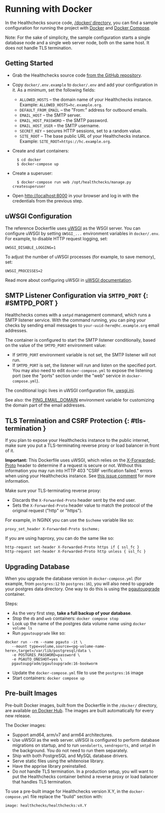 # Running with Docker

In the Healthchecks source code, [/docker/ directory](https://github.com/nholuongut/healthchecks/tree/master/docker),
you can find a sample configuration for running the project with
[Docker](https://www.docker.com) and [Docker Compose](https://docs.docker.com/compose/).

Note: For the sake of simplicity, the sample configuration starts a single database
node and a single web server node, both on the same host. It does not handle TLS
termination.

## Getting Started

* Grab the Healthchecks source code
  [from the GitHub repository](https://github.com/nholuongut/healthchecks).
* Copy `docker/.env.example` to `docker/.env` and add your configuration in it.
  As a minimum, set the following fields:
    * `ALLOWED_HOSTS` – the domain name of your Healthchecks instance.
    Example: `ALLOWED_HOSTS=hc.example.org`.
    * `DEFAULT_FROM_EMAIL` – the "From:" address for outbound emails.
    * `EMAIL_HOST` – the SMTP server.
    * `EMAIL_HOST_PASSWORD` – the SMTP password.
    * `EMAIL_HOST_USER` – the SMTP username.
    * `SECRET_KEY` – secures HTTP sessions, set to a random value.
    * `SITE_ROOT` – The base public URL of your Healthchecks instance. Example:
    `SITE_ROOT=https://hc.example.org`.

* Create and start containers:

        $ cd docker
        $ docker-compose up

* Create a superuser:

        $ docker-compose run web /opt/healthchecks/manage.py createsuperuser

* Open [http://localhost:8000](http://localhost:8000) in your browser and log in with
  the credentials from the previous step.

## uWSGI Configuration

The reference Dockerfile uses [uWSGI](https://uwsgi-docs.readthedocs.io/en/latest/)
as the WSGI server. You can configure uWSGI by setting `UWSGI_...` environment
variables in `docker/.env`. For example, to disable HTTP request logging, set:

    UWSGI_DISABLE_LOGGING=1

To adjust the number of uWSGI processes (for example, to save memory), set:

    UWSGI_PROCESSES=2

Read more about configuring uWSGI in [uWSGI documentation](https://uwsgi-docs.readthedocs.io/en/latest/Configuration.html#environment-variables).

## SMTP Listener Configuration via `SMTPD_PORT` {: #SMTPD_PORT }

Healthchecks comes with a `smtpd` management command, which runs a SMTP listener
service. With the command running, you can ping your checks by sending email messages
to `your-uuid-here@hc.example.org` email addresses.

The container is configured to start the SMTP listener conditionally, based
on the value of the `SMTPD_PORT` environment value:

* If `SMTPD_PORT` environment variable is not set, the SMTP listener will not run.
* If `SMTPD_PORT` is set, the listener will run and listen on the specified port.
  You may also need to edit `docker-compose.yml` to expose the listening port
  (see the "ports" section under the "web" service in `docker-compose.yml`).

The conditional logic lives in uWSGI configuration file,
[uwsgi.ini](https://github.com/nholuongut/healthchecks/blob/master/docker/uwsgi.ini).

See also: the [PING_EMAIL_DOMAIN](../self_hosted_configuration/#PING_EMAIL_DOMAIN)
environment variable for customizing the domain part of the email addresses.

## TLS Termination and CSRF Protection {: #tls-termination }

If you plan to expose your Healthchecks instance to the public internet, make sure you
put a TLS-terminating reverse proxy or load balancer in front of it.

**Important:** This Dockerfile uses uWSGI, which relies on the [X-Forwarded-Proto](https://developer.mozilla.org/en-US/docs/Web/HTTP/Headers/X-Forwarded-Proto)
header to determine if a request is secure or not. Without this information you
may run into HTTP 403 "CSRF verification failed." errors when using your Healthchecks
instance. See [this issue comment](https://github.com/nholuongut/healthchecks/discussions/851#discussioncomment-6293396)
for more information.

Make sure your TLS-terminating reverse proxy:

* Discards the `X-Forwarded-Proto` header sent by the end user.
* Sets the `X-Forwarded-Proto` header value to match the protocol of the original request
  ("http" or "https").

For example, in NGINX you can use the `$scheme` variable like so:

```text
proxy_set_header X-Forwarded-Proto $scheme;
```

If you are using haproxy, you can do the same like so:

```text
http-request set-header X-Forwarded-Proto https if { ssl_fc }
http-request set-header X-Forwarded-Proto http unless { ssl_fc }
```

## Upgrading Database

When you upgrade the database version in `docker-compose.yml` (for example,
from `postgres:12` to `postgres:16`), you will also need to upgrade your postgres
data directory. One way to do this is using the
[pgautoupgrade](https://hub.docker.com/r/pgautoupgrade/pgautoupgrade) container.

Steps:

* As the very first step, **take a full backup of your database**.
* Stop the `db` and `web` containers: `docker compose stop`
* Look up the name of the postgres data volume name using `docker volume ls`
* Run `pgautoupgrade` like so:

```
docker run --rm --name pgauto -it \
   --mount type=volume,source=<pg-volume-name-here>,target=/var/lib/postgresql/data \
   -e POSTGRES_PASSWORD=password \
   -e PGAUTO_ONESHOT=yes \
   pgautoupgrade/pgautoupgrade:16-bookworm
```

* Update the `docker-compose.yml` file to use the `postgres:16` image
* Start containers: `docker compose up`

## Pre-built Images

Pre-built Docker images, built from the Dockerfile in the `/docker/` directory,
are available [on Docker Hub](https://hub.docker.com/r/healthchecks/healthchecks).
The images are built automatically for every new release.

The Docker images:

* Support amd64, arm/v7 and arm64 architectures.
* Use uWSGI as the web server. uWSGI is configured to perform database migrations
  on startup, and to run `sendalerts`, `sendreports`, and `smtpd` in the background.
  You do not need to run them separately.
* Ship with both PostgreSQL and MySQL database drivers.
* Serve static files using the whitenoise library.
* Have the apprise library preinstalled.
* Do *not* handle TLS termination. In a production setup, you will want to put
  the Healthchecks container behind a reverse proxy or load balancer that handles TLS
  termination.


To use a pre-built image for Healthchecks version X.Y, in the `docker-compose.yml` file
replace the "build" section with:

```text
image: healthchecks/healthchecks:vX.Y
```


